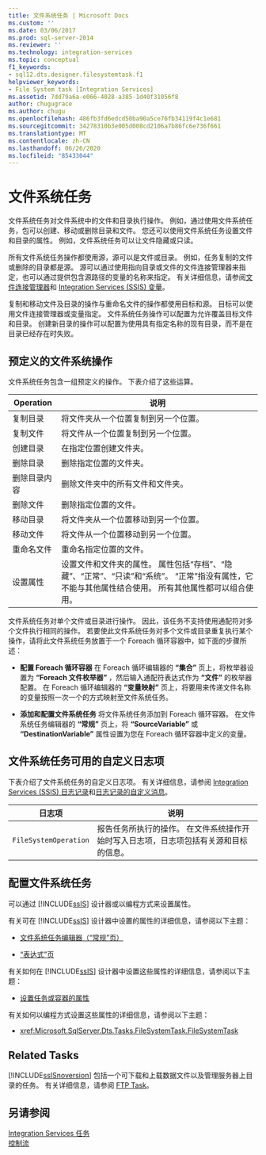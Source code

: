 ```yaml
---
title: 文件系统任务 | Microsoft Docs
ms.custom: ''
ms.date: 03/06/2017
ms.prod: sql-server-2014
ms.reviewer: ''
ms.technology: integration-services
ms.topic: conceptual
f1_keywords:
- sql12.dts.designer.filesystemtask.f1
helpviewer_keywords:
- File System task [Integration Services]
ms.assetid: 7dd79a6a-e066-4028-a385-1d40f31056f8
author: chugugrace
ms.author: chugu
ms.openlocfilehash: 486fb3fd6edcd50ba90a5ce76fb34119f4c1e681
ms.sourcegitcommit: 34278310b3e005d008cd2106a7b86fc6e736f661
ms.translationtype: MT
ms.contentlocale: zh-CN
ms.lasthandoff: 06/26/2020
ms.locfileid: "85433044"
---
```

# <a name="file-system-task"></a>文件系统任务
  文件系统任务对文件系统中的文件和目录执行操作。 例如，通过使用文件系统任务，包可以创建、移动或删除目录和文件。 您还可以使用文件系统任务设置文件和目录的属性。 例如，文件系统任务可以让文件隐藏或只读。  
  
 所有文件系统任务操作都使用源，源可以是文件或目录。 例如，任务复制的文件或删除的目录都是源。 源可以通过使用指向目录或文件的文件连接管理器来指定，也可以通过提供包含源路径的变量的名称来指定。 有关详细信息，请参阅[文件连接管理器](../connection-manager/file-connection-manager.md)和 [Integration Services (SSIS) 变量](../integration-services-ssis-variables.md)。  
  
 复制和移动文件及目录的操作与重命名文件的操作都使用目标和源。 目标可以使用文件连接管理器或变量指定。 文件系统任务操作可以配置为允许覆盖目标文件和目录。 创建新目录的操作可以配置为使用具有指定名称的现有目录，而不是在目录已经存在时失败。  
  
## <a name="predefined-file-system-operations"></a>预定义的文件系统操作  
 文件系统任务包含一组预定义的操作。 下表介绍了这些运算。  
  
|Operation|说明|  
|---------------|-----------------|  
|复制目录|将文件夹从一个位置复制到另一个位置。|  
|复制文件|将文件从一个位置复制到另一个位置。|  
|创建目录|在指定位置创建文件夹。|  
|删除目录|删除指定位置的文件夹。|  
|删除目录内容|删除文件夹中的所有文件和文件夹。|  
|删除文件|删除指定位置的文件。|  
|移动目录|将文件夹从一个位置移动到另一个位置。|  
|移动文件|将文件从一个位置移动到另一个位置。|  
|重命名文件|重命名指定位置的文件。|  
|设置属性|设置文件和文件夹的属性。 属性包括“存档”、“隐藏”、“正常”、“只读”和“系统”。 “正常”指没有属性，它不能与其他属性结合使用。 所有其他属性都可以组合使用。|  
  
 文件系统任务对单个文件或目录进行操作。 因此，该任务不支持使用通配符对多个文件执行相同的操作。 若要使此文件系统任务对多个文件或目录重复执行某个操作，请将此文件系统任务放置于一个 Foreach 循环容器中，如下面的步骤所述：  
  
-   **配置 Foreach 循环容器** 在 Foreach 循环编辑器的 **“集合”** 页上，将枚举器设置为 **“Foreach 文件枚举器”** ，然后输入通配符表达式作为 **“文件”** 的枚举器配置。 在 Foreach 循环编辑器的 **“变量映射”** 页上，将要用来传递文件名称的变量按照一次一个的方式映射至文件系统任务。  
  
-   **添加和配置文件系统任务** 将文件系统任务添加到 Foreach 循环容器。 在文件系统任务编辑器的 **“常规”** 页上，将 **“SourceVariable”** 或 **“DestinationVariable”** 属性设置为您在 Foreach 循环容器中定义的变量。  
  
## <a name="custom-log-entries-available-on-the-file-system-task"></a>文件系统任务可用的自定义日志项  
 下表介绍了文件系统任务的自定义日志项。 有关详细信息，请参阅 [Integration Services (SSIS) 日志记录](../performance/integration-services-ssis-logging.md)和[日志记录的自定义消息](../custom-messages-for-logging.md)。  
  
|日志项|说明|  
|---------------|-----------------|  
|`FileSystemOperation`|报告任务所执行的操作。 在文件系统操作开始时写入日志项，日志项包括有关源和目标的信息。|  
  
## <a name="configuring-the-file-system-task"></a>配置文件系统任务  
 可以通过 [!INCLUDE[ssIS](../../includes/ssis-md.md)] 设计器或以编程方式来设置属性。  
  
 有关可在 [!INCLUDE[ssIS](../../includes/ssis-md.md)] 设计器中设置的属性的详细信息，请参阅以下主题：  
  
-   [文件系统任务编辑器（“常规”页）](../general-page-of-integration-services-designers-options.md)  
  
-   [“表达式”页](../expressions/expressions-page.md)  
  
 有关如何在 [!INCLUDE[ssIS](../../includes/ssis-md.md)] 设计器中设置这些属性的详细信息，请参阅以下主题：  
  
-   [设置任务或容器的属性](../set-the-properties-of-a-task-or-container.md)  
  
 有关如何以编程方式设置这些属性的详细信息，请参阅以下主题：  
  
-   <xref:Microsoft.SqlServer.Dts.Tasks.FileSystemTask.FileSystemTask>  
  
## <a name="related-tasks"></a>Related Tasks  
 [!INCLUDE[ssISnoversion](../../includes/ssisnoversion-md.md)] 包括一个可下载和上载数据文件以及管理服务器上目录的任务。 有关详细信息，请参阅 [FTP Task](ftp-task.md)。  
  
## <a name="see-also"></a>另请参阅  
 [Integration Services 任务](integration-services-tasks.md)   
 [控制流](control-flow.md)  
  
  
